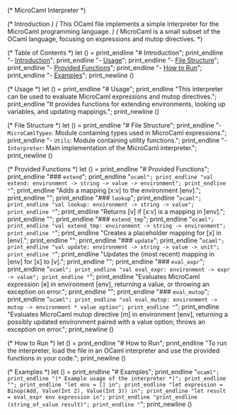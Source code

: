 (* MicroCaml Interpreter *)

(* Introduction *)
(* This OCaml file implements a simple interpreter for the MicroCaml programming language. *)
(* MicroCaml is a small subset of the OCaml language, focusing on expressions and mutop directives. *)

(* Table of Contents *)
let () =
  print_endline "# Introduction";
  print_endline "- [Introduction](#introduction)";
  print_endline "- [Usage](#usage)";
  print_endline "- [File Structure](#file-structure)";
  print_endline "- [Provided Functions](#provided-functions)";
  print_endline "- [How to Run](#how-to-run)";
  print_endline "- [Examples](#examples)";
  print_newline ()

(* Usage *)
let () =
  print_endline "# Usage";
  print_endline "This interpreter can be used to evaluate MicroCaml expressions and mutop directives.";
  print_endline "It provides functions for extending environments, looking up variables, and updating mappings.";
  print_newline ()

(* File Structure *)
let () =
  print_endline "# File Structure";
  print_endline "- `MicroCamlTypes`: Module containing types used in MicroCaml expressions.";
  print_endline "- `Utils`: Module containing utility functions.";
  print_endline "- `Interpreter`: Main implementation of the MicroCaml interpreter.";
  print_newline ()

(* Provided Functions *)
let () =
  print_endline "# Provided Functions";
  print_endline "### `extend`";
  print_endline "```ocaml";
  print_endline "val extend: environment -> string -> value -> environment";
  print_endline "```";
  print_endline "Adds a mapping [x:v] to the environment [env].";
  print_endline "";
  print_endline "### `lookup`";
  print_endline "```ocaml";
  print_endline "val lookup: environment -> string -> value";
  print_endline "```";
  print_endline "Returns [v] if [x:v] is a mapping in [env].";
  print_endline "";
  print_endline "### `extend_tmp`";
  print_endline "```ocaml";
  print_endline "val extend_tmp: environment -> string -> environment";
  print_endline "```";
  print_endline "Creates a placeholder mapping for [x] in [env].";
  print_endline "";
  print_endline "### `update`";
  print_endline "```ocaml";
  print_endline "val update: environment -> string -> value -> unit";
  print_endline "```";
  print_endline "Updates the (most recent) mapping in [env] for [x] to [v].";
  print_endline "";
  print_endline "### `eval_expr`";
  print_endline "```ocaml";
  print_endline "val eval_expr: environment -> expr -> value";
  print_endline "```";
  print_endline "Evaluates MicroCaml expression [e] in environment [env], returning a value, or throwing an exception on error.";
  print_endline "";
  print_endline "### `eval_mutop`";
  print_endline "```ocaml";
  print_endline "val eval_mutop: environment -> mutop -> environment * value option";
  print_endline "```";
  print_endline "Evaluates MicroCaml mutop directive [m] in environment [env], returning a possibly updated environment paired with a value option; throws an exception on error.";
  print_newline ()

(* How to Run *)
let () =
  print_endline "# How to Run";
  print_endline "To run the interpreter, load the file in an OCaml interpreter and use the provided functions in your code.";
  print_newline ()

(* Examples *)
let () =
  print_endline "# Examples";
  print_endline "```ocaml";
  print_endline "(* Example usage of the interpreter *)";
  print_endline "";
  print_endline "let env = [] in";
  print_endline "let expression = Binop(Add, Value(Int 2), Value(Int 3)) in";
  print_endline "let result = eval_expr env expression in";
  print_endline "print_endline (string_of_value result)";
  print_endline "```";
  print_newline ()